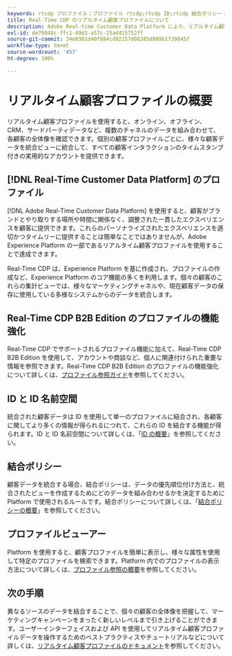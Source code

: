 ```yaml
---
keywords: rtcdp プロファイル；プロファイル rtcdp;rtcdp ID;rtcdp 結合ポリシー；リアルタイム顧客プロファイル
title: Real-Time CDP のリアルタイム顧客プロファイルについて
description: Adobe Real-time Customer Data Platform により、リアルタイム顧客プロファイルを使用して、調整された一貫性のある関連性の高いエクスペリエンスを顧客に提供する方法について説明します。
exl-id: de70948c-ffc1-49d3-a57c-25ad415752ff
source-git-commit: 34e0381d40f884cd92157d08385d889b1739845f
workflow-type: tm+mt
source-wordcount: '457'
ht-degree: 100%

---
```


# リアルタイム顧客プロファイルの概要

リアルタイム顧客プロファイルを使用すると、オンライン、オフライン、CRM、サードパーティデータなど、複数のチャネルのデータを組み合わせて、各顧客の全体像を確認できます。個別の顧客プロファイルごとに、様々な顧客データを統合ビューに統合して、すべての顧客インタラクションのタイムスタンプ付きの実用的なアカウントを提供できます。

## [!DNL Real-Time Customer Data Platform] のプロファイル

[!DNL Adobe Real-Time Customer Data Platform] を使用すると、顧客がブランドとやり取りする場所や時間に関係なく、調整された一貫したエクスペリエンスを顧客に提供できます。これらのパーソナライズされたエクスペリエンスを適切かつタイムリーに提供することは簡単なことではありませんが、Adobe Experience Platform の一部であるリアルタイム顧客プロファイルを使用することで達成できます。

Real-Time CDP は、Experience Platform を基に作成され、プロファイルの作成など、Experience Platform のコア機能の多くを利用します。個々の顧客のこれらの集計ビューでは、様々なマーケティングチャネルや、現在顧客データの保存に使用している多様なシステムからのデータを統合します。

## Real-Time CDP B2B Edition のプロファイルの機能強化

Real-Time CDP でサポートされるプロファイル機能に加えて、Real-Time CDP B2B Edition を使用して、アカウントや商談など、個人に関連付けられた重要な情報を参照できます。Real-Time CDP B2B Edition のプロファイルの機能強化について詳しくは、[プロファイル参照ガイド](profile-browse.md)を参照してください。

## ID と ID 名前空間

統合された顧客データは ID を使用して単一のプロファイルに結合され、各顧客に関してより多くの情報が得られるにつれて、これらの ID を結合する機能が得られます。ID と ID 名前空間について詳しくは、「[ID の概要](identities-overview.md)」を参照してください。

## 結合ポリシー

顧客データを統合する場合、結合ポリシーは、データの優先順位付け方法と、統合されたビューを作成するためにどのデータを組み合わせるかを決定するために Platform で使用されるルールです。結合ポリシーについて詳しくは、「[結合ポリシーの概要](merge-policies.md)」を参照してください。

## プロファイルビューアー

Platform を使用すると、顧客プロファイルを簡単に表示し、様々な属性を使用して特定のプロファイルを検索できます。Platform 内でのプロファイルの表示方法について詳しくは、[プロファイル参照の概要](profile-browse.md)を参照してください。

## 次の手順

異なるソースのデータを結合することで、個々の顧客の全体像を把握して、マーケティングキャンペーンをまったく新しいレベルまで引き上げることができます。ユーザーインターフェイスおよび API を使用してリアルタイム顧客プロファイルデータを操作するためのベストプラクティスやチュートリアルなどについて詳しくは、[リアルタイム顧客プロファイルのドキュメント](../../profile/home.md)を参照してください。
